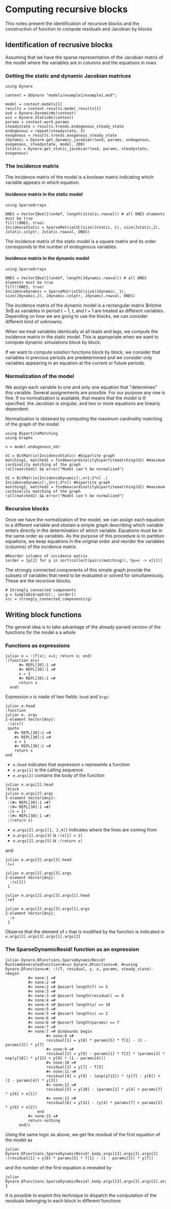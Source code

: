 # Computing recursive blocks

This notes present the identification of recursive blocks and the
construction of function to compute residuals and Jacobian by blocks

## Identification of recrusive blocks

Assuming that we have the sparse representation of the Jacobian matrix
of the model where the variables are in columns and the equations in rows

### Getting the static and dynamic Jacobian matrices
```
using Dynare

context = @dynare "models/example1/example1.mod";

model = context.models[1]
results = context.results.model_results[1]
wsd = Dynare.DynamicWs(context)
wss = Dynare.StaticWs(context)
params = context.work.params
steadystate = results.trends.endogenous_steady_state
endogenous = repeat(steadystate, 3)
exogenous = results.trends.exogenous_steady_state 
Jdynamic = Dynare.get_dynamic_jacobian!(wsd, params, endogenous, exogenous, steadystate, model, 200)
Jstatic = Dynare.get_static_jacobian!(wsd, params, steadystate, exogenous)
```

### The incidence matrix

The incidence matrix of the model is a boolean matrix indicating which
variable appears in which equation. 

#### Incidence matrix in the static model
```
using SparseArrays

ONES = Vector{Bool}(undef, length(Jstatic.rowval)) # all ONES elements must be true
fill!(ONES, true)
IncidenceStatic = SparseMatrixCSC(size(Jstatic, 1), size(Jstatic,2), Jstatic.colptr, Jstatic.rowval, ONES)
```
The incidence matrix of the static model is a square matrix and its
order corresponds to the number of endogenous variables.

#### Incidence matrix in the dynamic model
```
using SparseArrays

ONES = Vector{Bool}(undef, length(Jdynamic.rowval)) # all ONES elements must be true
fill!(ONES, true)
IncidenceDynamic = SparseMatrixCSC(size(Jdynamic, 1), size(Jdynamic,2), Jdynamic.colptr, Jdynamic.rowval, ONES)
```
The incidence matrix of the dynamic model is a rectangular matrix
$n\time 3n$ as variables in period $t-1$, $t$, and $t+1$ are treated
as different variables. Depending on how we are going to use the
blocks, we can consider different kind of unknowns.

When we treat variables identically at all leads and lags, we compute
the incidence matrix in the static model. This is appropriate when we
want to compute dynamic simulations block by block.

If we want to compute solution functions block by block, we consider
that variables in previous periods are predetermined and we consider
only variables appearing in an equation at the current or future periods.


### Normalization of the model

We assign each variable to one and only one equation that "determines"
this variable. Several assignements are possible. For our purpose any
one is fine. If no normalization is available, that means that the
model is ill specified, the Jacobian is singular, and two or more
equations are linearly dependent.

Normalization is obtained by computing the maximum cardinality
matching of the graph of the model

```
using BipartiteMatching
using Graphs

n = model.endogenous_nbr

U1 = BitMatrix(IncidenceStatic) #bipartite graph
matching1, matched1 = findmaxcardinalitybipartitematching(U1) #maximum cardinality matching of the graph
!all(matched1) && error("Model can't be normalized")

U2 = BitMatrix(IncidenceDynamic[:,n+1:2*n] .| IncidenceDynamic[:,2n+1:3*n]) #bipartite graph
matching2, matched2 = findmaxcardinalitybipartitematching(U2) #maximum cardinality matching of the graph
!all(matched2) && error("Model can't be normalized")
```



### Recursive blocks

Once we have the normalization of the model, we can assign each
equation to a different variable and obstain a simple graph describing
which variable enters directly in the determination of which variable.
Equations must be in the same order as variables. As the purpose of
this procedure is to partition equations, we keep equations in the
original order and reorder the variables (columns) of the incidence matrix.

```
#Reorder columns of incidence matrix
iorder = [p[2] for p in sort(collect(pairs(matching)), by=x -> x[1])]
```

The strongly connected components of this simple graph provide the
subsets of variables that need to be evaluated or solved for
simultaneously. These are the recursive blocks.

```
# Strongly connected components
g = SimpleDiGraph(U[:, iorder]) 
scc = strongly_connected_components(g)
```

## Writing block functions

The general idea is to take advantage of the already parsed version of
the functions for the model a a whole

### Functions as expressions

```
julia> e = :(f(x); x=1; return x; end)
:(function a(x)
      #= REPL[30]:1 =#
      #= REPL[30]:1 =#
      x = 1
      #= REPL[30]:1 =#
      return x
  end)
```
Expression `e` is made of two fields: `head` and `àrgs`:
```
julia> e.head 
:function
julia> e. args
2-element Vector{Any}:
 :(a(x))
 quote
    #= REPL[30]:1 =#
    #= REPL[30]:1 =#
    x = 1
    #= REPL[30]:1 =#
    return x
end
```
- `e.head` indicates that expression `e` represents a function
- `e.args[1]` is the calling sequence
- `e.args[2]` contains the body of the function
```
julia> e.args[2].head
:block
julia> e.args[2].args
5-element Vector{Any}:
 :(#= REPL[30]:1 =#)
 :(#= REPL[30]:1 =#)
 :(x = 1)
 :(#= REPL[30]:1 =#)
 :(return x)
```
- `e.args[2].args[[1, 2,4]]` indicates where the lines are coming from
- `e.args[2].args[3]` is `:(x[1] = 1]`
- `e.args[2].args[5]` is `:(return x)`

and 
```
julia> e.args[2].args[3].head
:(=)

julia> e.args[2].args[3].args
2-element Vector{Any}:
  :(x[1])
 1

julia> e.args[2].args[3].args[1].head
:ref

julia> e.args[2].args[3].args[1].args
2-element Vector{Any}:
  :x
 1
```
Observe that the element of `x` that is modified by the function is
indicated in `e.args[2].args[3].args[1].args[2]`

### The SparseDynamicResid! function as an expression

```
julia> Dynare.DFunctions.SparseDynamicResid!
RuntimeGeneratedFunction(#=in Dynare.DFunctions=#, #=using Dynare.DFunctions=#, :((T, residual, y, x, params, steady_state)->begin
          #= none:1 =#
          #= none:2 =#
          #= none:2 =# @assert length(T) >= 5
          #= none:3 =#
          #= none:3 =# @assert length(residual) == 6
          #= none:4 =#
          #= none:4 =# @assert length(y) == 18
          #= none:5 =#
          #= none:5 =# @assert length(x) == 2
          #= none:6 =#
          #= none:6 =# @assert length(params) == 7
          #= none:7 =#
          #= none:7 =# @inbounds begin
                  #= none:8 =#
                  residual[1] = y[8] * params[5] * T[1] - (1 - params[3]) * y[7]
                  #= none:9 =#
                  residual[2] = y[9] - params[1] * T[2] * (params[3] * exp(y[18]) * y[13] + y[9] * (1 - params[4]))
                  #= none:10 =#
                  residual[3] = y[7] - T[5]
                  #= none:11 =#
                  residual[4] = y[9] - (exp(y[12]) * (y[7] - y[8]) + (1 - params[4]) * y[3])
                  #= none:12 =#
                  residual[5] = y[10] - (params[2] * y[4] + params[7] * y[6] + x[1])
                  #= none:13 =#
                  residual[6] = y[12] - (y[4] * params[7] + params[2] * y[6] + x[2])
              end
          #= none:15 =#
          return nothing
      end))
```
Using the same logic as above, we get the residual of the first
equation of the model as
```
julia> Dynare.DFunctions.SparseDynamicResid!.body.args[13].args[3].args[2]
:(residual[1] = y[8] * params[5] * T[1] - (1 - params[3]) * y[7])
```
and the number of the first equation is revealed by
```
julia> Dynare.DFunctions.SparseDynamicResid!.body.args[13].args[3].args[2].args[1].args[2]
1
```
It is possible to exploit this technique to dispatch the computation
of the residuals belonging to each block in different functions
